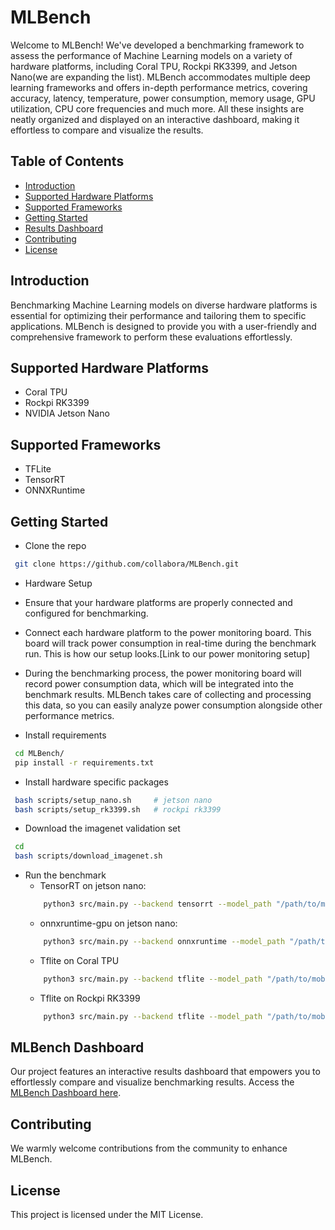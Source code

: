 # MLBench

Welcome to MLBench! We've developed a benchmarking framework to assess the performance of Machine Learning models on a variety of hardware platforms, including Coral TPU, Rockpi RK3399, and Jetson Nano(we are expanding the list). MLBench accommodates multiple deep learning frameworks and offers in-depth performance metrics, covering accuracy, latency, temperature, power consumption, memory usage, GPU utilization, CPU core frequencies and much more. All these insights are neatly organized and displayed on an interactive dashboard, making it effortless to compare and visualize the results.

## Table of Contents
- [Introduction](#introduction)
- [Supported Hardware Platforms](#supported-hardware-platforms)
- [Supported Frameworks](#supported-frameworks)
- [Getting Started](#getting-started)
- [Results Dashboard](#results-dashboard)
- [Contributing](#contributing)
- [License](#license)

## Introduction

Benchmarking Machine Learning models on diverse hardware platforms is essential for optimizing their performance and tailoring them to specific applications. MLBench is designed to provide you with a user-friendly and comprehensive framework to perform these evaluations effortlessly.

## Supported Hardware Platforms

- Coral TPU
- Rockpi RK3399
- NVIDIA Jetson Nano

## Supported Frameworks

- TFLite
- TensorRT
- ONNXRuntime

## Getting Started

- Clone the repo
```bash
 git clone https://github.com/collabora/MLBench.git
```

- Hardware Setup
 - Ensure that your hardware platforms are properly connected and configured for benchmarking.
 - Connect each hardware platform to the power monitoring board. This board will track power consumption in real-time during the benchmark run. This is how our setup looks.[Link to our power monitoring setup]
 - During the benchmarking process, the power monitoring board will record power consumption data, which will be integrated into the benchmark results. MLBench takes care of collecting and processing this data, so you can easily analyze power consumption alongside other performance metrics.

- Install requirements
```bash
 cd MLBench/
 pip install -r requirements.txt
```

- Install hardware specific packages
```bash
 bash scripts/setup_nano.sh     # jetson nano
 bash scripts/setup_rk3399.sh   # rockpi rk3399
```

- Download the imagenet validation set
```bash
 cd 
 bash scripts/download_imagenet.sh
```

- Run the benchmark
    - TensorRT on jetson nano:
    ```bash
        python3 src/main.py --backend tensorrt --model_path "/path/to/mobilenet_v3_small_fp32.engine" --model_name mobilenet_v3_small --preprocessed-dir "path/to/precprocessed_imagenet" --results_dir /home/mlbench_results --input_size 224,224
    ```
    - onnxruntime-gpu on jetson nano:
    ```bash
        python3 src/main.py --backend onnxruntime --model_path "/path/to/mobilenet_v3_small.onnx" --model_name mobilenet_v3_small --preprocessed-dir "path/to/precprocessed_imagenet" --results_dir /home/mlbench_results --input_size 224,224
    ```
    - Tflite on Coral TPU
    ```bash
        python3 src/main.py --backend tflite --model_path "/path/to/mobilenet_v3.tflite" --model_name mobilenet_v3 --preprocessed-dir "path/to/precprocessed_imagenet" --results_dir /home/mlbench_results --input_size 224,224 --device tpu
    ```
    - Tflite on Rockpi RK3399
    ```bash
        python3 src/main.py --backend tflite --model_path "/path/to/mobilenet_v3.tflite" --model_name mobilenet_v3 --preprocessed-dir "path/to/precprocessed_imagenet" --results_dir /home/mlbench_results --input_size 224,224 --device cpu
    ```

## MLBench Dashboard
Our project features an interactive results dashboard that empowers you to effortlessly compare and visualize benchmarking results. Access the [MLBench Dashboard here](https://mlbench.kurg.org).


## Contributing
We warmly welcome contributions from the community to enhance MLBench. 

## License
This project is licensed under the MIT License.
